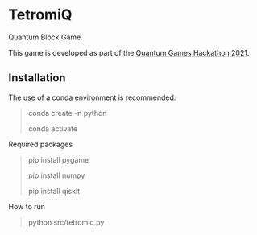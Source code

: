 # TetromiQ

Quantum Block Game

This game is developed as part of the [Quantum Games Hackathon 2021](https://www.qaif.org/contests/quantum-games-hackathon).

## Installation

The use of a conda environment is recommended:
> conda create -n <env-name> python
>
> conda activate <env-name>

Required packages

> pip install pygame
> 
> pip install numpy
> 
> pip install qiskit

How to run

> python src/tetromiq.py